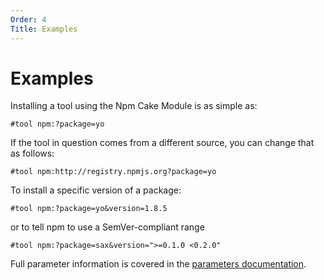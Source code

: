 ```yaml
---
Order: 4
Title: Examples
---
```


# Examples

Installing a tool using the Npm Cake Module is as simple as:

```
#tool npm:?package=yo
```

If the tool in question comes from a different source, you can change that as follows:

```
#tool npm:http://registry.npmjs.org?package=yo
```

To install a specific version of a package:

```
#tool npm:?package=yo&version=1.8.5
```

or to tell npm to use a SemVer-compliant range

```
#tool npm:?package=sax&version=">=0.1.0 <0.2.0"
```

Full parameter information is covered in the [parameters documentation](parameters.md).